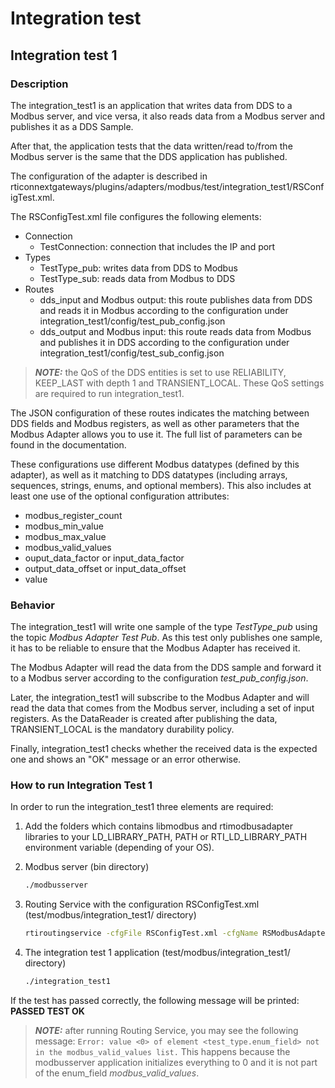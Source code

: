 # Integration test

## Integration test 1

### Description

The integration_test1 is an application that writes data from DDS to a Modbus
server, and vice versa, it also reads data from a Modbus server and publishes
it as a DDS Sample.

After that, the application tests that the data written/read to/from the Modbus
server is the same that the DDS application has published.

The configuration of the adapter is described in
rticonnextgateways/plugins/adapters/modbus/test/integration_test1/RSConfigTest.xml.

The RSConfigTest.xml file configures the following elements:

* Connection
  * TestConnection: connection that includes the IP and port
* Types
  * TestType_pub: writes data from DDS to Modbus
  * TestType_sub: reads data from Modbus to DDS
* Routes
  * dds_input and Modbus output: this route publishes data from DDS and reads
    it in Modbus according to the configuration under
    integration_test1/config/test_pub_config.json
  * dds_output and Modbus input: this route reads data from Modbus and
    publishes it in DDS according to the configuration under
    integration_test1/config/test_sub_config.json

> **_NOTE:_**  the QoS of the DDS entities is set to use RELIABILITY, KEEP_LAST
> with depth 1 and TRANSIENT_LOCAL. These QoS settings are required to run integration_test1.

The JSON configuration of these routes indicates the matching between DDS
fields and Modbus registers, as well as other parameters that the Modbus
Adapter allows you to use it. The full list of parameters can be found in the
documentation.

These configurations use different Modbus datatypes (defined by this adapter),
as well as it matching to DDS datatypes (including arrays, sequences, strings,
enums, and optional members). This also includes at least one use of the
optional configuration attributes:

* modbus_register_count
* modbus_min_value
* modbus_max_value
* modbus_valid_values
* ouput_data_factor or input_data_factor
* output_data_offset or input_data_offset
* value

### Behavior

The integration_test1 will write one sample of the type *TestType_pub* using the
topic *Modbus Adapter Test Pub*. As this test only publishes one sample, it has
to be reliable to ensure that the Modbus Adapter has received it.

The Modbus Adapter will read the data from the DDS sample and forward it to
a Modbus server according to the configuration *test_pub_config.json*.

Later, the integration_test1 will subscribe to the Modbus Adapter and will read
the data that comes from the Modbus server, including a set of input registers.
As the DataReader is created after publishing the data, TRANSIENT_LOCAL is
the mandatory durability policy.

Finally, integration_test1 checks whether the received data is the expected one
and shows an "OK" message or an error otherwise.

### How to run Integration Test 1

In order to run the integration_test1 three elements are required:

1. Add the folders which contains libmodbus and rtimodbusadapter libraries to
your LD_LIBRARY_PATH, PATH or RTI_LD_LIBRARY_PATH environment variable (depending
of your OS).

1. Modbus server (bin directory)

    ```sh
    ./modbusserver
    ```

1. Routing Service with the configuration RSConfigTest.xml (test/modbus/integration_test1/ directory)

    ```sh
    rtiroutingservice -cfgFile RSConfigTest.xml -cfgName RSModbusAdapterTest
    ```

1. The integration test 1 application (test/modbus/integration_test1/ directory)

    ```sh
    ./integration_test1
    ```

If the test has passed correctly, the following message will be printed:
**PASSED TEST OK**

> **_NOTE:_** after running Routing Service, you may see the following message:
> ```Error: value <0> of element <test_type.enum_field> not in the modbus_valid_values list.```
> This happens because the modbusserver application initializes everything
> to 0 and it is not part of the enum_field *modbus_valid_values*.
